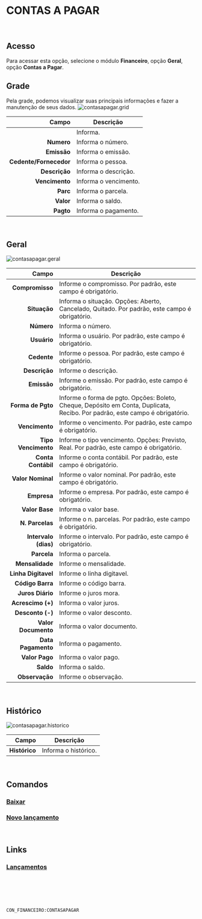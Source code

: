 # CONTAS A PAGAR
<br>

## Acesso
Para acessar esta opção, selecione o módulo **Financeiro**, opção **Geral**, opção **Contas a Pagar**.
<br>

## Grade
Pela grade, podemos visualizar suas principais informações e fazer a manutenção de seus dados.
![contasapagar.grid](https://raw.githubusercontent.com/netforcews/docs-siscom/master/financeiro/imagens/contasapagar.grid.png)

Campo | Descrição
--:|---
**&nbsp;** | Informa.
**Numero** | Informa o número.
**Emissão** | Informa o emissão.
**Cedente/Fornecedor** | Informa o pessoa.
**Descrição** | Informa o descrição.
**Vencimento** | Informa o vencimento.
**Parc** | Informa o parcela.
**Valor** | Informa o saldo.
**Pagto** | Informa o pagamento.
<br>

## Geral
![contasapagar.geral](https://raw.githubusercontent.com/netforcews/docs-siscom/master/financeiro/imagens/contasapagar.geral.png)

Campo | Descrição
--:|---
**Compromisso** | Informe o compromisso. Por padrão, este campo é obrigatório.
**Situação** | Informa o situação. Opções: Aberto, Cancelado, Quitado. Por padrão, este campo é obrigatório.
**Número** | Informa o número.
**Usuário** | Informa o usuário. Por padrão, este campo é obrigatório.
**Cedente** | Informe o pessoa. Por padrão, este campo é obrigatório.
**Descrição** | Informe o descrição.
**Emissão** | Informe o emissão. Por padrão, este campo é obrigatório.
**Forma de Pgto** | Informe o forma de pgto. Opções: Boleto, Cheque, Depósito em Conta, Duplicata, Recibo. Por padrão, este campo é obrigatório.
**Vencimento** | Informe o vencimento. Por padrão, este campo é obrigatório.
**Tipo Vencimento** | Informe o tipo vencimento. Opções: Previsto, Real. Por padrão, este campo é obrigatório.
**Conta Contábil** | Informe o conta contábil. Por padrão, este campo é obrigatório.
**Valor Nominal** | Informe o valor nominal. Por padrão, este campo é obrigatório.
**Empresa** | Informe o empresa. Por padrão, este campo é obrigatório.
**Valor Base** | Informa o valor base.
**N. Parcelas** | Informe o n. parcelas. Por padrão, este campo é obrigatório.
**Intervalo (dias)** | Informe o intervalo. Por padrão, este campo é obrigatório.
**Parcela** | Informa o parcela.
**Mensalidade** | Informe o mensalidade.
**Linha Digitavel** | Informe o linha digitavel.
**Código Barra** | Informe o código barra.
**Juros Diário** | Informe o juros mora.
**Acrescimo (+)** | Informa o valor juros.
**Desconto (-)** | Informe o valor desconto.
**Valor Documento** | Informa o valor documento.
**Data Pagamento** | Informa o pagamento.
**Valor Pago** | Informa o valor pago.
**Saldo** | Informa o saldo.
**Observação** | Informe o observação.
<br>

## Histórico
![contasapagar.historico](https://raw.githubusercontent.com/netforcews/docs-siscom/master/financeiro/imagens/contasapagar.historico.png)

Campo | Descrição
--:|---
**Histórico** | Informa o histórico.
<br>

## Comandos
### [Baixar](/geral/financeiro-baixa-coletiva.md)
### [Novo lançamento](/geral/cpagar-novotitulo.md)
<br>

## Links
### [Lançamentos](/geral/financeirolancamentos.md)
<br>
<br>
<br>
<br>

```CON_FINANCEIRO:CONTASAPAGAR```

